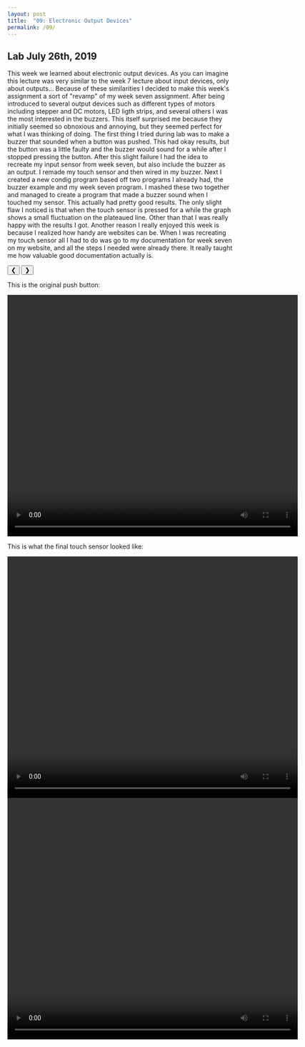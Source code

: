 ```yaml
---
layout: post
title:  "09: Electronic Output Devices"
permalink: /09/
---
```

<html>
<title>W3.CSS</title>
<meta name="viewport" content="width=device-width, initial-scale=1">
<link rel="stylesheet" href="https://www.w3schools.com/w3css/4/w3.css">
<style>
.mySlides {display:none;}
</style>
<body>


<h2 class="w3-center">Lab July 26th, 2019</h2>




This week we learned about electronic output devices. As you can imagine this lecture was very similar to the week 7 lecture about input devices, only about outputs... Because of these similarities I decided to make this week's assignment a sort of "revamp" of my week seven assignment. After being introduced to several output devices such as different types of motors including stepper and DC motors, LED ligth strips, and several others I was the most interested in the buzzers. This itself surprised me because they initially seemed so obnoxious and annoying, but they seemed perfect for what I was thinking of doing. The first thing I tried during lab was to make a buzzer that sounded when a button was pushed. This had okay results, but the button was a little faulty and the buzzer would sound for a while after I stopped pressing the button. After this slight failure I had the idea to recreate my input sensor from week seven, but also include the buzzer as an output. I remade my touch sensor and then wired in my buzzer. Next I created a new condig program based off two programs I already had, the buzzer example and my week seven program. I mashed these two together and managed to create a program that made a buzzer sound when I touched my sensor. This actually had pretty good results. The only slight flaw I noticed is that when the touch sensor is pressed for a while the graph shows a small fluctuation on the plateaued line. Other than that I was really happy with the results I got. Another reason I really enjoyed this week is because I realized how handy are websites can be. When I was recreating my touch sensor all I had to do was go to my documentation for week seven on my website, and all the steps I needed were already there. It really taught me how valuable good documentation actually is. 

<div class="w3-content w3-display-container">
  <img class="mySlides" src="code_buzz_sensor.jpg" style="width:100%">
  <img class="mySlides" src="buttonbuzzsetup.jpg" style="width:75%">
  <img class="mySlides" src="sensor_copy.jpg" style="width:75%">
  <button class="w3-button w3-black w3-display-left" onclick="plusDivs(-1)">&#10094;</button>
  <button class="w3-button w3-black w3-display-right" onclick="plusDivs(1)">&#10095;</button>
</div>

<script>
var slideIndex = 1;
showDivs(slideIndex);

function plusDivs(n) {
  showDivs(slideIndex += n);
}

function showDivs(n) {
  var i;
  var x = document.getElementsByClassName("mySlides");
  if (n > x.length) {slideIndex = 1}
  if (n < 1) {slideIndex = x.length}
  for (i = 0; i < x.length; i++) {
    x[i].style.display = "none";  
  }
  x[slideIndex-1].style.display = "block";  
}
</script>



This is the original push button: 


<video width="650" height="541" controls>
	<source src="push.mp4" type="video/mp4">
</video>



This is what the final touch sensor looked like:




<video width="650" height="541" controls>
	<source src="touch.mp4" type="video/mp4">
</video>

<video width="650" height="541" controls>
	<source src="graph.mp4" type="video/mp4">
</video>

</body>
</html>



<!-- You can also use HTML tags to include a video -->


